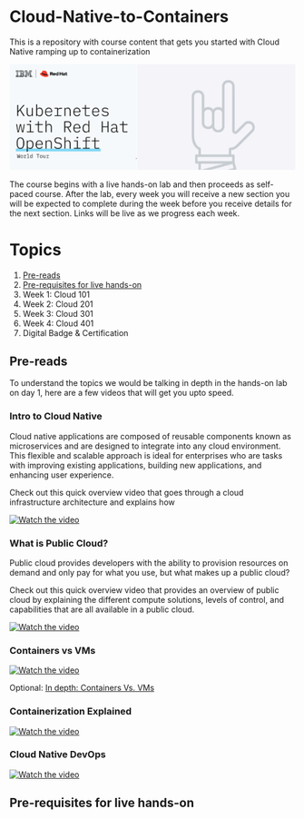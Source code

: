 # Cloud-Native-to-Containers
This is a repository with course content that gets you started with Cloud Native ramping up to containerization

![logo](img/bsok-1.png)

The course begins with a live hands-on lab and then proceeds as self-paced course. After the lab, every week you will receive a new section you will be expected to complete during the week before you receive details for the next section. Links will be live as we progress each week.

# Topics

1. [Pre-reads](https://github.com/IBM-Developer-Advocacy-India/Cloud-Native-to-Containers#pre-reads)
2. [Pre-requisites for live hands-on](https://github.com/IBM-Developer-Advocacy-India/Cloud-Native-to-Containers#Pre-requisites-for-live-hands-on)
3. Week 1: Cloud 101
4. Week 2: Cloud 201
5. Week 3: Cloud 301
6. Week 4: Cloud 401
7. Digital Badge & Certification

## Pre-reads

To understand the topics we would be talking in depth in the hands-on lab on day 1, here are a few videos that will get you upto speed. 

### Intro to Cloud Native

Cloud native applications are composed of reusable components known as microservices and are designed to integrate into any cloud environment. This flexible and scalable approach is ideal for enterprises who are tasks with improving existing applications, building new applications, and enhancing user experience.

Check out this quick overview video that goes through a cloud infrastructure architecture and explains how 

[![Watch the video](https://img.youtube.com/vi/fp9_ubiKqFU/0.jpg)](https://www.youtube.com/watch?v=fp9_ubiKqFU)

### What is Public Cloud?

Public cloud provides developers with the ability to provision resources on demand and only pay for what you use, but what makes up a public cloud?

Check out this quick overview video that provides an overview of public cloud by explaining the different compute solutions, levels of control, and capabilities that are all available in a public cloud.

[![Watch the video](https://img.youtube.com/vi/KaCyfQ7luVY/0.jpg)](https://www.youtube.com/watch?v=KaCyfQ7luVY)

### Containers vs VMs

[![Watch the video](https://img.youtube.com/vi/cjXI-yxqGTI/0.jpg)](https://www.youtube.com/watch?v=cjXI-yxqGTI)

Optional: [In depth: Containers Vs. VMs](https://developer.ibm.com/articles/true-benefits-of-moving-to-containers-1/?mhsrc=ibmsearch_a&mhq=containers%20vms)

### Containerization Explained

[![Watch the video](https://img.youtube.com/vi/0qotVMX-J5s/0.jpg)](https://www.youtube.com/watch?v=0qotVMX-J5s)

### Cloud Native DevOps

[![Watch the video](https://img.youtube.com/vi/FzERTm_j2wE/0.jpg)](https://www.youtube.com/watch?v=FzERTm_j2wE)

## Pre-requisites for live hands-on
